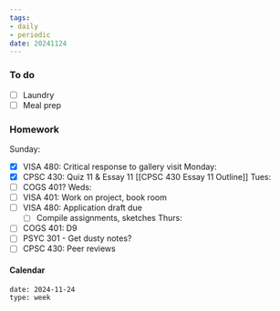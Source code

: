 ```yaml
---
tags:
- daily
- periodic
date: 20241124
---
```


### To do
- [ ] Laundry
- [ ] Meal prep

### Homework
Sunday: 
- [x] VISA 480: Critical response to gallery visit
Monday: 
- [x] CPSC 430: Quiz 11 & Essay 11 [[CPSC 430 Essay 11 Outline]]
Tues:
- [ ] COGS 401?
Weds:
- [ ] VISA 401: Work on project, book room
- [ ] VISA 480: Application draft due
	- [ ] Compile assignments, sketches
Thurs:
- [ ] COGS 401: D9 
- [ ] PSYC 301 - Get dusty notes? 
- [ ] CPSC 430: Peer reviews

#### Calendar
```gEvent
date: 2024-11-24
type: week
```


